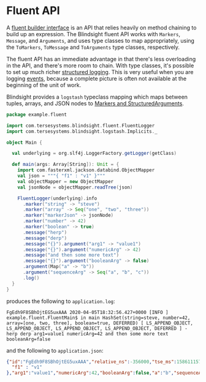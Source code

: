 # Fluent API

A [fluent builder interface](https://www.martinfowler.com/bliki/FluentInterface.html) is an API that relies heavily on method chaining to build up an expression.  The Blindsight fluent API works with `Markers`, `Message`, and `Arguments`, and uses type classes to map appropriately, using the `ToMarkers`, `ToMessage` and `ToArguments` type classes, respectively. 

The fluent API has an immediate advantage in that there's less overloading in the API, and there's more room to chain.  With type classes, it's possible to set up much richer [structured logging](https://tersesystems.com/blog/2020/03/10/a-taxonomy-of-logging/).   This is very useful when you are logging [events](https://www.honeycomb.io/blog/how-are-structured-logs-different-from-events/), because a complete picture is often not available at the beginning of the unit of work.

Blindsight provides a `logstash` typeclass mapping which maps between tuples, arrays, and JSON nodes to [Markers and StructuredArguments](https://github.com/logstash/logstash-logback-encoder#event-specific-custom-fields).

```scala
package example.fluent

import com.tersesystems.blindsight.fluent.FluentLogger
import com.tersesystems.blindsight.logstash.Implicits._

object Main {

  val underlying = org.slf4j.LoggerFactory.getLogger(getClass)

  def main(args: Array[String]): Unit = {
    import com.fasterxml.jackson.databind.ObjectMapper
    val json = """{ "f1" : "v1" }"""
    val objectMapper = new ObjectMapper
    val jsonNode = objectMapper.readTree(json)

    FluentLogger(underlying).info
      .marker("string" -> "steve")
      .marker("array" -> Seq("one", "two", "three"))
      .marker("markerJson" -> jsonNode)
      .marker("number" -> 42)
      .marker("boolean" -> true)
      .message("herp")
      .message("derp")
      .message("{}").argument("arg1" -> "value1")
      .message("{}").argument("numericArg" -> 42)
      .message("and then some more text")
      .message("{}").argument("booleanArg" -> false)
      .argument(Map("a" -> "b"))
      .argument("sequenceArg" -> Seq("a", "b", "c"))
      .log()
  }
}
```

produces the following to `application.log`:

```
FgEdh9F8SBhOjtEG5uxAAA 2020-04-05T18:32:56.427+0000 [INFO ] example.fluent.FluentMain$ in main HashSet(string=steve, number=42, array=[one, two, three], boolean=true, DEFERRED) [ LS_APPEND_OBJECT, LS_APPEND_OBJECT, LS_APPEND_OBJECT, LS_APPEND_OBJECT, DEFERRED ] - herp derp arg1=value1 numericArg=42 and then some more text booleanArg=false
```

and the following to `application.json`: 

```json
{"id":"FgEdh9F8SBhOjtEG5uxAAA","relative_ns":-356000,"tse_ms":1586111576427,"start_ms":null,"@timestamp":"2020-04-05T18:32:56.427Z","@version":"1","message":"herp derp arg1=value1 numericArg=42 and then some more text booleanArg=false","logger_name":"example.fluent.FluentMain$","thread_name":"main","level":"INFO","level_value":20000,"tags":["HashSet(string=steve, number=42, array=[one, two, three], boolean=true, DEFERRED)"],"string":"steve","number":42,"array":["one","two","three"],"boolean":true,"markerJson":{
  "f1" : "v1"
},"arg1":"value1","numericArg":42,"booleanArg":false,"a":"b","sequenceArg":["a","b","c"]}
```
 